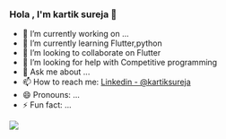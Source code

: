 ### Hola , I'm kartik sureja 👋

- 🔭 I’m currently working on ...
- 🌱 I’m currently learning Flutter,python
- 👯 I’m looking to collaborate on Flutter
- 🤔 I’m looking for help with Competitive programming 
- 💬 Ask me about ...
- 📫 How to reach me: [Linkedin - @kartiksureja](https://www.linkedin.com/in/kartik-punit-sureja-188314212/)
- 😄 Pronouns: ...
- ⚡ Fun fact: ...
<img src="github-readme-stats.vercel.app/api?username=kartiksureja&&show_icons=true&title_color=ffffff&icon_color=bb2acf&text_color=daf7dc&bg_color=151515">
